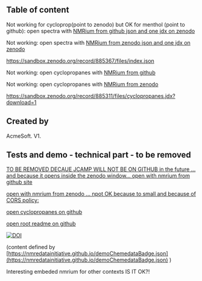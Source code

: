 ## Table of content

Not working for cycloprop(point to zenodo) but OK for menthol (point to github): open spectra with <a href="https://www.nmrium.org/nmrium#?toc=https%3A%2F%2Fchemedata.github.io%2Fcreate-zenodo-archive%2Fdata%2Findex.json" target="_blank">NMRium from github json and one jdx on zenodo</a>


Not working: open spectra with <a href="https://www.nmrium.org/nmrium#?jcamp=https%3A%2F%sandbox.zenodo.org%2Frecord%2F885367%2Ffiles%2Findex.json" target="_blank">NMRium from zenodo json and one jdx on zenodo</a>

https://sandbox.zenodo.org/record/885367/files/index.json




Not working: open cyclopropanes with <a href="https://www.nmrium.org/nmrium#?jcamp=https%3A%2F%2Fchemedata.github.io%2Fcreate-zenodo-archive%2Fdata%2Fcyclopropanes%2F1H.jdx" target="_blank">NMRium from github</a>

 
Not working: open cyclopropanes with <a href="https://www.nmrium.org/nmrium#?jcamp=https%3A%2F%sandbox.zenodo.org%2Frecord%2F885311%2Ffiles%2Fcyclopropanes.jdx" target="_blank">NMRium from zenodo</a>





https://sandbox.zenodo.org/record/885311/files/cyclopropanes.jdx?download=1
## Created by

AcmeSoft. V1.

## Tests and demo - technical part - to be removed


[TO BE REMOVED DECAUE JCAMP WILL NOT BE ON GITHUB in the future ... and because it opens inside the zenodo window... open with nmrium from github site](https://www.nmrium.org/nmrium#?jcamp=https://chemedata.github.io/create-zenodo-archive/data/cyclopropanes/1h.jdx)

[open with nmrium from zenodo ... npot OK because to small and because of  CORS policy:](https://www.nmrium.org/nmrium#?jcamp=https://sandbox.zenodo.org/record/885159/files/1h.jdx?download=1)


[open cyclopropanes on github](https://chemedata.github.io/create-zenodo-archive/data/cyclopropanes)

[open root readme on github](https://chemedata.github.io/create-zenodo-archive/)

[![DOI](https://img.shields.io/endpoint?url=https://nmredatainitiative.github.io/demoChemedataBadge.json)](https://chemedata.github.io/create-zenodo-archive/data/cyclopropanes)

(content defined by  [https://nmredatainitiative.github.io/demoChemedataBadge.json](https://nmredatainitiative.github.io/demoChemedataBadge.json) )

Interesting embeded nmrium for other contexts IS IT OK?!
<a href=""><object data="https://www.nmrium.org/nmrium#?jcamp=https://sandbox.zenodo.org/record/885201/files/1h.jdx&link=https://chemedata.org&link=https://nmredata.org"></object></a>